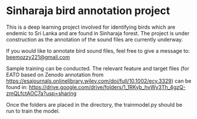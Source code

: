 # Sinharaja bird annotation project

This is a deep learning project involved for identifying birds which are endemic to Sri Lanka and are found in Sinharaja forest. 
The project is under construction as the annotation of the sound files are currently underway.

If you would like to annotate bird sound files, feel free to give a message to: beemozzy221@gmail.com

Sample training can be conducted. The relevant feature and target files (for EATO based on Zenodo annotation from https://esajournals.onlinelibrary.wiley.com/doi/full/10.1002/ecy.3329) 
can be found in: 
https://drive.google.com/drive/folders/1_1RKyb_hvWy3Th_4gzQ-zmQLfctAOC7a?usp=sharing

Once the folders are placed in the directory, the trainmodel.py should be run to train the model.
